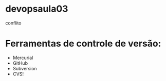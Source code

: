 # devopsaula03
conflito
# Ferramentas de controle de versão:

* Mercurial
* GitHub
* Subversion
* CVS!
